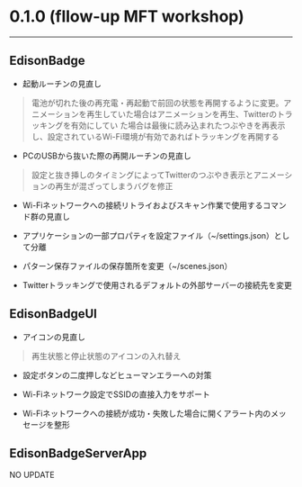 # 0.1.0 (fllow-up MFT workshop) #

-------------------------------------------------------------------------------

## EdisonBadge

* 起動ルーチンの見直し
> 電池が切れた後の再充電・再起動で前回の状態を再開するように変更。アニメーションを再生していた場合はアニメーションを再生、Twitterのトラッキングを有効にしてい
た場合は最後に読み込まれたつぶやきを再表示し、設定されているWi-Fi環境が有効であればトラッキングを再開する

* PCのUSBから抜いた際の再開ルーチンの見直し
> 設定と抜き挿しのタイミングによってTwitterのつぶやき表示とアニメーションの再生が混ざってしまうバグを修正

* Wi-Fiネットワークへの接続リトライおよびスキャン作業で使用するコマンド群の見直し

* アプリケーションの一部プロパティを設定ファイル（~/settings.json）として分離

* パターン保存ファイルの保存箇所を変更（~/scenes.json）

* Twitterトラッキングで使用されるデフォルトの外部サーバーの接続先を変更


## EdisonBadgeUI

* アイコンの見直し
> 再生状態と停止状態のアイコンの入れ替え

* 設定ボタンの二度押しなどヒューマンエラーへの対策

* Wi-Fiネットワーク設定でSSIDの直接入力をサポート

* Wi-Fiネットワークへの接続が成功・失敗した場合に開くアラート内のメッセージを整形


## EdisonBadgeServerApp

NO UPDATE
